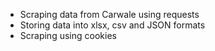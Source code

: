 - Scraping data from Carwale using requests
- Storing data into xlsx, csv and JSON formats
- Scraping using cookies